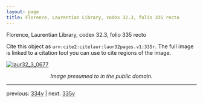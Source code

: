 ```yaml
---
layout: page
title: Florence, Laurentian Library, codex 32.3, folio 335 recto
---
```


Florence, Laurentian Library, codex 32.3, folio 335 recto

Cite this object as `urn:cite2:citelaur:laur32pages.v1:335r`.  The full image is linked to a citation tool you can use to cite regions of the image.

[![laur32_3_0677](http://www.homermultitext.org/iipsrv?IIIF=/project/homer/pyramidal/deepzoom/citelaur/laur32imgs/v1/laur32_3_0677.tif/full/800,/0/default.jpg)](http://www.homermultitext.org/ict2/?urn=urn:cite2:citelaur:laur32imgs.v1:laur32_3_0677) 

<p style="text-align: center; font-style: italic;">Image presumed to in the public domain.</p>

---

previous: [334v](../334v/) | next: [335v](../335v/)